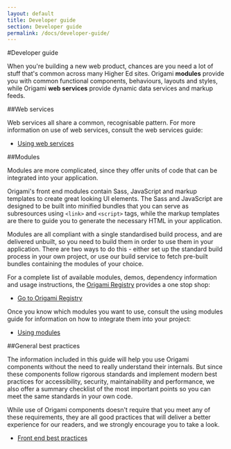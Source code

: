 ```yaml
---
layout: default
title: Developer guide
section: Developer guide
permalink: /docs/developer-guide/
---
```


#Developer guide

When you're building a new web product, chances are you need a lot of stuff that's common across many Higher Ed sites.  Origami **modules** provide you with common functional components, behaviours, layouts and styles, while Origami **web services** provide dynamic data services and markup feeds.

##Web services

Web services all share a common, recognisable pattern.  For more information on use of web services, consult the web services guide:

* [Using web services](web-services)

##Modules

Modules are more complicated, since they offer units of code that can be integrated into your application.

Origami's front end modules contain Sass, JavaScript and markup templates to create great looking UI elements.  The Sass and JavaScript are designed to be built into minified bundles that you can serve as subresources using `<link>` and `<script>` tags, while the markup templates are there to guide you to generate the necessary HTML in your application.

Modules are all compliant with a single standardised build process, and are delivered unbuilt, so you need to build them in order to use them in your application.  There are two ways to do this - either set up the standard build process in your own project, or use our build service to fetch pre-built bundles containing the modules of your choice.

For a complete list of available modules, demos, dependency information and usage instructions, the [Origami Registry](http://registry.origami.ft.com) provides a one stop shop:

* [Go to Origami Registry](http://registry.origami.ft.com)

Once you know which modules you want to use, consult the using modules guide for information on how to integrate them into your project:

* [Using modules](using-modules)


##General best practices

The information included in this guide will help you use Origami components without the need to really understand their internals.  But since these components follow rigorous standards and implement modern best practices for accessibility, security, maintainability and performance, we also offer a summary checklist of the most important points so you can meet the same standards in your own code.

While use of Origami components doesn't require that you meet any of these requirements, they are all good practices that will deliver a better experience for our readers, and we strongly encourage you to take a look.

* [Front end best practices](general-best-practices)
